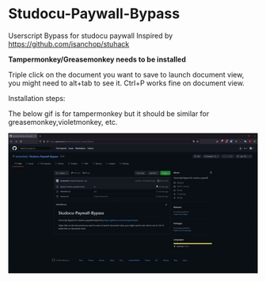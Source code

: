 # Studocu-Paywall-Bypass
Userscript Bypass for studocu paywall
Inspired by https://github.com/isanchop/stuhack

**Tampermonkey/Greasemonkey needs to be installed**

Triple click on the document you want to save to launch document view, you might need to alt+tab to see it.
Ctrl+P works fine on document view.

Installation steps:

The below gif is for tampermonkey but it should be similar for greasemonkey,violetmonkey, etc.

![](https://github.com/lambwheit/Studocu-Paywall-Bypass/blob/master/installationSteps.gif)
